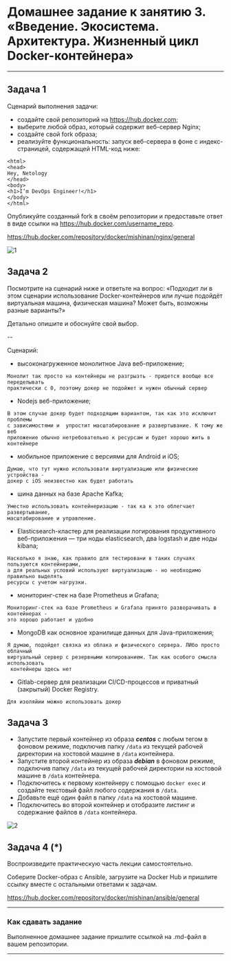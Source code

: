 
# Домашнее задание к занятию 3. «Введение. Экосистема. Архитектура. Жизненный цикл Docker-контейнера»


---

## Задача 1

Сценарий выполнения задачи:

- создайте свой репозиторий на https://hub.docker.com;
- выберите любой образ, который содержит веб-сервер Nginx;
- создайте свой fork образа;
- реализуйте функциональность:
запуск веб-сервера в фоне с индекс-страницей, содержащей HTML-код ниже:
```
<html>
<head>
Hey, Netology
</head>
<body>
<h1>I’m DevOps Engineer!</h1>
</body>
</html>
```


Опубликуйте созданный fork в своём репозитории и предоставьте ответ в виде ссылки на https://hub.docker.com/username_repo.


https://hub.docker.com/repository/docker/mishinan/nginx/general


![1](https://github.com/AlexanderM33/virtd-homeworks/assets/122460278/417f0f45-32dc-4d5d-9f44-4a5080dd02be)




## Задача 2

Посмотрите на сценарий ниже и ответьте на вопрос:
«Подходит ли в этом сценарии использование Docker-контейнеров или лучше подойдёт виртуальная машина, физическая машина? Может быть, возможны разные варианты?»

Детально опишите и обоснуйте свой выбор.

--

Сценарий:

- высоконагруженное монолитное Java веб-приложение;
```
Монолит так просто на контейнеры не разгрызть - придется вообще все переделывать 
практически с 0, поэтому докер не подойжет и нужен обычный сервер 
```

- Nodejs веб-приложение;
```
В этом случае докер будет подходящим вариантом, так как это исключит проблемы 
с зависимостями и  упростит масштабирование и развертывание. К тому же веб
приложение обычно нетребовательно к ресурсам и будет хорошо жить в контейнере
```

- мобильное приложение c версиями для Android и iOS;
```
Думаю, что тут нужно использовати виртуализацию или физические устройства -
докер с iOS неизвестно как будет работать
```

- шина данных на базе Apache Kafka;
```
Уместно использовать контейнеризацию - так ка к это облегчает развертывание, 
масштабирование и управление.
```

- Elasticsearch-кластер для реализации логирования продуктивного веб-приложения — три ноды elasticsearch, два logstash и две ноды kibana;
```
Насколько я знаю, как правило для тестировани в таких случаях пользуются контейнерами, 
а для реальных условий используют виртуализацию - но необходимо правильно выделять 
ресурсы с учетом нагрузки.
```

- мониторинг-стек на базе Prometheus и Grafana;
```
Мониторинг-стек на базе Prometheus и Grafana принято разворачивать в контейнерах - 
это хорошо работает и удобно
```

- MongoDB как основное хранилище данных для Java-приложения;
```
Я думаю, подойдет связка из облака и физического сервера. ЛИбо просто облачный 
виртуальный сервер с резервными копированием. Так как особого смысла использовать
 контейнеры здесь нет
```

- Gitlab-сервер для реализации CI/CD-процессов и приватный (закрытый) Docker Registry.
```
Для изоляйии можно использовать докер
```


## Задача 3

- Запустите первый контейнер из образа ***centos*** c любым тегом в фоновом режиме, подключив папку ```/data``` из текущей рабочей директории на хостовой машине в ```/data``` контейнера.
- Запустите второй контейнер из образа ***debian*** в фоновом режиме, подключив папку ```/data``` из текущей рабочей директории на хостовой машине в ```/data``` контейнера.
- Подключитесь к первому контейнеру с помощью ```docker exec``` и создайте текстовый файл любого содержания в ```/data```.
- Добавьте ещё один файл в папку ```/data``` на хостовой машине.
- Подключитесь во второй контейнер и отобразите листинг и содержание файлов в ```/data``` контейнера.


![2](https://github.com/AlexanderM33/virtd-homeworks/assets/122460278/35ec0eb8-5929-40a6-bd01-de4ef586c8a6)



## Задача 4 (*)

Воспроизведите практическую часть лекции самостоятельно.


Соберите Docker-образ с Ansible, загрузите на Docker Hub и пришлите ссылку вместе с остальными ответами к задачам.

https://hub.docker.com/repository/docker/mishinan/ansible/general



---

### Как cдавать задание

Выполненное домашнее задание пришлите ссылкой на .md-файл в вашем репозитории.

---

